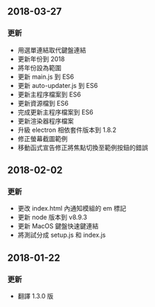 ## 2018-03-27

### 更新
* 用選單連結取代鍵盤連結
* 更新年份到 2018
* 將年份設為範圍
* 更新 main.js 到 ES6
* 更新 auto-updater.js 到 ES6
* 更新主程序檔案到 ES6
* 更新資源檔到 ES6
* 完成更新主程序檔案到 ES6
* 更新渲染器程序檔案
* 升級 electron 相依套件版本到 1.8.2
* 修正螢幕截圖範例
* 移動函式宣告修正將焦點切換至範例按鈕的錯誤


## 2018-02-02

### 更新
* 更改 index.html 內通知模組的 em 標記
* 更新 node 版本到 v8.9.3
* 更新 MacOS 鍵盤快速鍵連結
* 將測試分成 setup.js 和 index.js


## 2018-01-22

### 更新
* 翻譯 1.3.0 版
